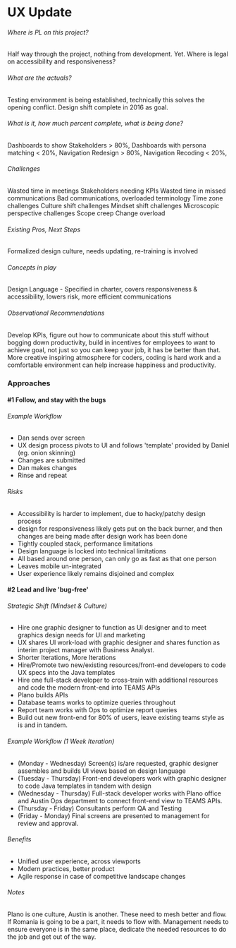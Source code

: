 # UX Update

###### Where is PL on this project?
Half way through the project, nothing from development. Yet.
Where is legal on accessibility and responsiveness?

###### What are the actuals?

Testing environment is being established, technically this solves the opening conflict.
Design shift complete in 2016 as goal.

###### What is it, how much percent complete, what is being done?

Dashboards to show Stakeholders > 80%,
Dashboards with persona matching < 20%,
Navigation Redesign > 80%,
Navigation Recoding < 20%,

###### Challenges

Wasted time in meetings
Stakeholders needing KPIs
Wasted time in missed communications
Bad communications, overloaded terminology
Time zone challenges
Culture shift challenges
Mindset shift challenges
Microscopic perspective challenges
Scope creep
Change overload

###### Existing Pros, Next Steps
Formalized design culture, needs updating, re-training is involved

###### Concepts in play
Design Language - Specified in charter, covers responsiveness & accessibility, lowers risk, more efficient communications

###### Observational Recommendations
Develop KPIs, figure out how to communicate about this stuff without bogging down productivity, build in incentives for employees to want to achieve goal, not just so you can keep your job, it has be better than that. More creative inspiring atmosphere for coders, coding is hard work and a comfortable environment can help increase happiness and productivity.

### Approaches

#### #1 Follow, and stay with the bugs

###### Example Workflow
- Dan sends over screen
- UX design process pivots to UI and follows 'template' provided by Daniel (eg. onion skinning)
- Changes are submitted
- Dan makes changes
- Rinse and repeat

###### Risks
- Accessibility is harder to implement, due to hacky/patchy design process
- design for responsiveness likely gets put on the back burner, and then changes are being made after design work has been done
- Tightly coupled stack, performance limitations
- Design language is locked into technical limitations
- All based around one person, can only go as fast as that one person
- Leaves mobile un-integrated
- User experience likely remains disjoined and complex

#### #2 Lead and live 'bug-free'

###### Strategic Shift (Mindset & Culture)
- Hire one graphic designer to function as UI designer and to meet graphics design needs for UI and marketing
- UX shares UI work-load with graphic designer and shares function as interim project manager with Business Analyst.
- Shorter Iterations, More Iterations
- Hire/Promote two new/existing resources/front-end developers to code UX specs into the Java templates
- Hire one full-stack developer to cross-train with additional resources and code the modern front-end into TEAMS APIs
- Plano builds APIs
- Database teams works to optimize queries throughout
- Report team works with Ops to optimize report queries
- Build out new front-end for 80% of users, leave existing teams style as is and in tandem.

###### Example Workflow (1 Week Iteration)
- (Monday - Wednesday) Screen(s) is/are requested, graphic designer assembles and builds UI views based on design language
- (Tuesday - Thursday) Front-end developers work with graphic designer to code Java templates in tandem with design
- (Wednesday - Thursday) Full-stack developer works with Plano office and Austin Ops department to connect front-end view to TEAMS APIs.
- (Thursday - Friday) Consultants perform QA and Testing
- (Friday - Monday) Final screens are presented to management for review and approval.

###### Benefits
- Unified user experience, across viewports
- Modern practices, better product
- Agile response in case of competitive landscape changes

###### Notes

Plano is one culture, Austin is another. These need to mesh better and
flow. If Romania is going to be a part, it needs to flow with. Management needs to ensure everyone is in the same place, dedicate the needed resources to do the job and get out of the way.

